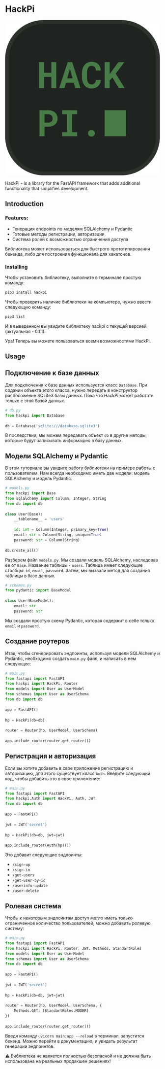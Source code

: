 # HackPi
![logotype](docs/logo.svg)

HackPi - is a library for the FastAPI framework that adds additional functionality that simplifies development. 

## Introduction
### Features:
- Генерация endpoints по моделям SQLAlchemy и Pydantic
- Готовые методы регистрации, авторизации
- Система ролей с возможностью ограничения доступа

Библиотека может использоваться для быстрого прототипирования бекенда, либо для построения функционала для хакатонов.

### Installing
Чтобы установить библиотеку, выполните в терминале простую команду:
```bash
pip3 install hackpi
```

Чтобы проверить наличие библиотеки на компьютере, нужно ввести следующую команду:
```bash
pip3 list
```
И в выведенном вы увидите библиотеку hackpi с текущей версией (актуальная - 0.1.1).

Ура! Теперь вы можете пользоваться всеми возможностями HackPi.

## Usage
## Подключение к базе данных
Для подключения к базе данных используется класс `Database`. При содании объекта этого класса, нужно передать в конструктор расположение SQLite3 базы данных. Пока что HackPi может работать только с этой базой данных.
```python
# db.py
from hackpi import Database

db = Database('sqlite:///database.sqlite3')
```

В последствии, мы можем передавать объект `db` в другие методы, которые будут записывать информацию в базу данных.

## Модели SQLAlchemy и Pydantic
В этом туториале вы увидите работу библиотеки на примере работы с пользователем. Нам всегда необходимо иметь две модели: модель SQLAlchemy и модель Pydantic. 

```python
# models.py
from hackpi import Base
from sqlalchemy import Column, Integer, String
from db import db

class User(Base):
	__tablename__ = 'users'

	id: int = Column(Integer, primary_key=True)
	email: str = Column(String, unique=True)
	password: str = Column(String)

db.create_all()
```

Разберем файл `models.py`. Мы создали модель SQLAlchemy, наследовав ее от `Base`. Название таблицы - `users`. Таблица имеет следующие столбцы: `id`, `email`, `password`. Затем, мы вызвали метод для создания таблицы в базе данных.

```python
# schemas.py
from pydantic import BaseModel

class User(BaseModel):
	email: str
	password: str
```

Мы создали простую схему Pydantic, которая содержит в себе только `email` и `password`.

## Создание роутеров
Итак, чтобы сгенерировать эндпоинты, используя модели SQLAlchemy и Pydantic, необходимо создать `main.py` файл, и написать в нем следующее:
```python
# main.py
from fastapi import FastAPI
from hackpi import HackPi, Router
from models import User as UserModel
from schemas import User as UserSchema
from db import db

app = FastAPI()

hp = HackPi(db=db)

router = Router(hp, UserModel, UserSchema)

app.include_router(router.get_router())
```

## Регистрация и авторизация
Если вы хотите добавить в свое приложение регистрацию и авторизацию, для этого существует класс `Auth`. Введите следующий код, чтобы добавить это в свое приложение:
```python
# main.py
from fastapi import FastAPI
from hackpi.Auth import HackPi, Auth, JWT
from db import db

app = FastAPI()

jwt = JWT('secret')

hp = HackPi(db=db, jwt=jwt)

app.include_router(Auth(hp)())
```

Это добавит следующие эндпоинты:
- `/sign-up`
- `/sign-in`
- `/get-users`
- `/get-user-by-id`
- `/userinfo-update`
- `/user-delete`

## Ролевая система
Чтобы к некоторым эндпоинтам доступ могло иметь только ограниченное количество пользователей, можно добавить ролевую систему:
```python
# main.py
from fastapi import FastAPI
from hackpi import HackPi, Router, JWT, Methods, StandartRoles
from models import User as UserModel
from schemas import User as UserSchema
from db import db

app = FastAPI()

jwt = JWT('secret')

hp = HackPi(db=db, jwt=jwt)

router = Router(hp, UserModel, UserSchema, {
    Methods.GET: [StandartRoles.MODER]
})

app.include_router(router.get_router())
```

Введя команду `uvicorn main:app --reload` в терминал, запустится бекенд. Можно перейти в документацию, и увидеть результат генерации эндпоинтов.

⚠️ Библиотека не является полностью безопасной и не должна быть использована на реальных продакшен решениях!